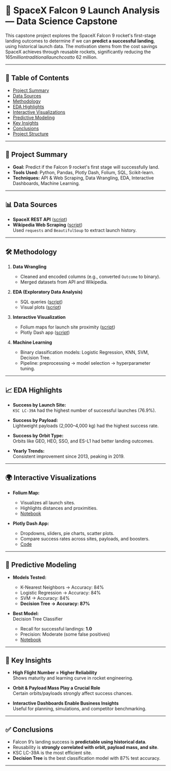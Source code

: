 # 🚀 SpaceX Falcon 9 Launch Analysis — Data Science Capstone

This capstone project explores the SpaceX Falcon 9 rocket's first-stage landing outcomes to determine if we can **predict a successful landing**, using historical launch data. The motivation stems from the cost savings SpaceX achieves through reusable rockets, significantly reducing the $165 million traditional launch cost to ~$62 million.

---

## 📌 Table of Contents

- [Project Summary](#project-summary)
- [Data Sources](#data-sources)
- [Methodology](#methodology)
- [EDA Highlights](#eda-highlights)
- [Interactive Visualizations](#interactive-visualizations)
- [Predictive Modeling](#predictive-modeling)
- [Key Insights](#key-insights)
- [Conclusions](#conclusions)
- [Project Structure](#project-structure)

---

## 📄 Project Summary

- **Goal:** Predict if the Falcon 9 rocket's first stage will successfully land.
- **Tools Used:** Python, Pandas, Plotly Dash, Folium, SQL, Scikit-learn.
- **Techniques:** API & Web Scraping, Data Wrangling, EDA, Interactive Dashboards, Machine Learning.

---

## 📊 Data Sources

- **SpaceX REST API** ([script](spacex-data-collection-api.ipynb))  
- **Wikipedia Web Scraping** ([script](spacex-webscraping.ipynb))  
  Used `requests` and `BeautifulSoup` to extract launch history.

---

## 🛠️ Methodology

1. **Data Wrangling**  
   - Cleaned and encoded columns (e.g., converted `Outcome` to binary).
   - Merged datasets from API and Wikipedia.

2. **EDA (Exploratory Data Analysis)**  
   - SQL queries ([script](spacex-eda-sql.ipynb))
   - Visual plots ([script](spacex-eda-viz.ipynb))

3. **Interactive Visualization**  
   - Folium maps for launch site proximity ([script](spacex_launch_site_location.ipynb))
   - Plotly Dash app ([script](spacex_dash_app.py))

4. **Machine Learning**  
   - Binary classification models: Logistic Regression, KNN, SVM, Decision Tree.
   - Pipeline: preprocessing → model selection → hyperparameter tuning.

---

## 📈 EDA Highlights

- **Success by Launch Site:**  
  `KSC LC-39A` had the highest number of successful launches (76.9%).

- **Success by Payload:**  
  Lightweight payloads (2,000–4,000 kg) had the highest success rate.

- **Success by Orbit Type:**  
  Orbits like GEO, HEO, SSO, and ES-L1 had better landing outcomes.

- **Yearly Trends:**  
  Consistent improvement since 2013, peaking in 2019.

---

## 🌍 Interactive Visualizations

- **Folium Map:**  
  - Visualizes all launch sites.
  - Highlights distances and proximities.
  - [Notebook](spacex_launch_site_location.ipynb)

- **Plotly Dash App:**  
  - Dropdowns, sliders, pie charts, scatter plots.
  - Compare success rates across sites, payloads, and boosters.
  - [Code](spacex_dash_app.py)

---

## 🤖 Predictive Modeling

- **Models Tested:**  
  - K-Nearest Neighbors → Accuracy: 84%  
  - Logistic Regression → Accuracy: 84%  
  - SVM → Accuracy: 84%  
  - **Decision Tree → Accuracy: 87%**

- **Best Model:**  
  Decision Tree Classifier  
  - Recall for successful landings: **1.0**  
  - Precision: Moderate (some false positives)  
  - [Notebook](spacex_machine_learning_prediction.ipynb)

---

## 📌 Key Insights

- **High Flight Number = Higher Reliability**  
  Shows maturity and learning curve in rocket engineering.

- **Orbit & Payload Mass Play a Crucial Role**  
  Certain orbits/payloads strongly affect success chances.

- **Interactive Dashboards Enable Business Insights**  
  Useful for planning, simulations, and competitor benchmarking.

---

## ✅ Conclusions

- Falcon 9’s landing success is **predictable using historical data**.
- Reusability is **strongly correlated with orbit, payload mass, and site**.
- KSC LC-39A is the most efficient site.
- **Decision Tree** is the best classification model with 87% test accuracy.

---


